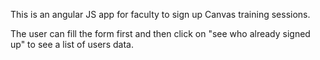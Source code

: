 This is an angular JS app for faculty to sign up Canvas training sessions. 

The user can fill the form first and then click on "see who already signed up" to see a list of users data.

